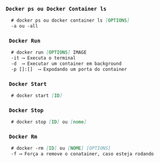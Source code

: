 ### `Docker ps ou Docker Container ls`
``` markdown
  # docker ps ou docker container ls [OPTIONS]
  -a ou -all 
```
### ` Docker Run` 
 
``` markdown
  # docker run [OPTIONS] IMAGE
  -it ⟶ Executa o terminal
  -d  ⟶ Executar um container em background
  -p []:[]  ⟶ Expodando um porta do container
```
### ` Docker Start` 
 
``` markdown
  # docker start [ID]
```

### ` Docker Stop` 
 
``` markdown
  # docker stop [ID] ou [nome]
```

### ` Docker Rm` 
 
``` markdown
  # docker -rm [ID] ou [NOME] [OPTIONS]
  -f ⟶ Força a remove o conatainer, caso esteja rodando
```
